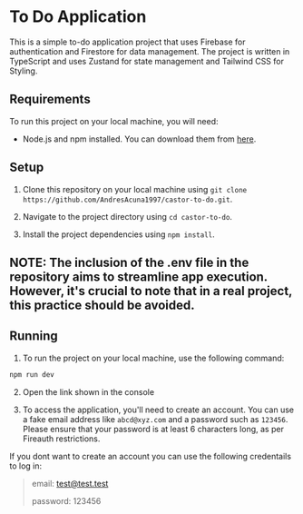 # To Do Application

This is a simple to-do application project that uses Firebase for authentication and Firestore for data management. The project is written in TypeScript and uses Zustand for state management and Tailwind CSS for Styling.

## Requirements

To run this project on your local machine, you will need:

- Node.js and npm installed. You can download them from [here](https://nodejs.org/).

## Setup

1. Clone this repository on your local machine using `git clone https://github.com/AndresAcuna1997/castor-to-do.git`.

2. Navigate to the project directory using `cd castor-to-do`.

4. Install the project dependencies using `npm install`.

## NOTE: The inclusion of the .env file in the repository aims to streamline app execution. However, it's crucial to note that in a real project, this practice should be avoided.

## Running

1. To run the project on your local machine, use the following command:

```bash
npm run dev
```
2. Open the link shown in the console

3. To access the application, you'll need to create an account. You can use a fake email address like `abcd@xyz.com` and a password such as `123456`. Please ensure that your password is at least 6 characters long, as per Fireauth restrictions.

If you dont want to create an account you can use the following credentails to log in:

> email: test@test.test
> 
> password: 123456
